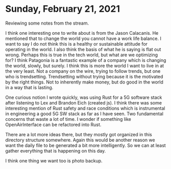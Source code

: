 # Sunday, February 21, 2021

Reviewing some notes from the stream.

I think one interesting one to write about is from the Jason Calacanis.
He mentioned that to change the world you cannot have a work life balance.
I want to say I do not think this is a healthy or sustainable attitude for
operating in the world. I also think the basis of what he is saying is flat
out wrong. Perhaps this is true in the tech world, but what are we optimizing for?
I think Patagonia is a fantastic example of a company which is changing the
world, slowly, but surely. I think this is more the world I want to live in 
at the very least. Not a company on the wire, trying to follow trends, but one
who is trendsetting. Trendsetting without trying because it is the motivated 
by the right things. Not to inherently make money, but do good in the world
in a way that is lasting.

One curious notion I wrote quickly, was using Rust for a 5G software stack
after listening to Lex and Brandon Eich (created js). I think there was 
some interesting mention of Rust safety and race conditions which is 
instrumental in engineering a good 5G SW stack as far as I have seen. 
Two fundamental concerns that waste a lot of time. I wonder if something
like OpenAirInterface can be refactored into Rust.

There are a lot more ideas there, but they mostly got organized in this
directory structure somewhere. Again this would be another reason we 
want the daily file to be generated a bit more intelligently.
So we can at least gather everything that is happening on this day.

I think one thing we want too is photo backup.